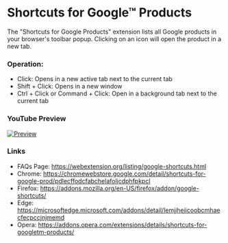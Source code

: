 # Shortcuts for Google™ Products

The "Shortcuts for Google Products" extension lists all Google products in your browser's toolbar popup. Clicking on an icon will open the product in a new tab.

### Operation:
  * Click: Opens in a new active tab next to the current tab
  * Shift + Click: Opens in a new window
  * Ctrl + Click or Command + Click: Open in a background tab next to the current tab

### YouTube Preview
[![Preview](https://img.youtube.com/vi/GUfjnB4LqKM/0.jpg)](https://www.youtube.com/watch?v=GUfjnB4LqKM)

### Links
  * FAQs Page: https://webextension.org/listing/google-shortcuts.html
  * Chrome: https://chromewebstore.google.com/detail/shortcuts-for-google-prod/pdlecffodcfabchelafoljcdphfpkpcl
  * Firefox: https://addons.mozilla.org/en-US/firefox/addon/google-shortcuts/
  * Edge: https://microsoftedge.microsoft.com/addons/detail/lemjjheiicoobcmhaecfecpccjnjmemd
  * Opera: https://addons.opera.com/extensions/details/shortcuts-for-googletm-products/
